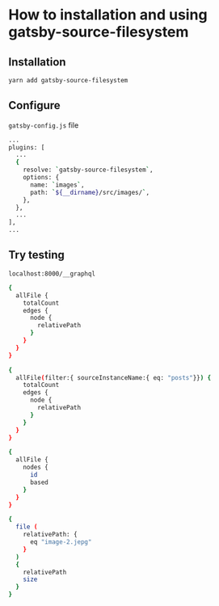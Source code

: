 # How to installation and using gatsby-source-filesystem

## Installation

```bash
yarn add gatsby-source-filesystem
```

## Configure

`gatsby-config.js` file

```bash
...
plugins: [
  ...
  {
    resolve: `gatsby-source-filesystem`,
    options: {
      name: `images`,
      path: `${__dirname}/src/images/`,
    },
  },
  ...
],
...
```

## Try testing

`localhost:8000/__graphql`

```bash
{
  allFile {
    totalCount
    edges {
      node {
        relativePath
      }
    }
  }
}
```

```bash
{
  allFile(filter:{ sourceInstanceName:{ eq: "posts"}}) {
    totalCount
    edges {
      node {
        relativePath
      }
    }
  }
}
```

```bash
{
  allFile {
    nodes {
      id
      based
    }
  }
}
```

```bash
{
  file (
    relativePath: {
      eq "image-2.jepg"
    }
  )
  {
    relativePath
    size
  }
}
```

